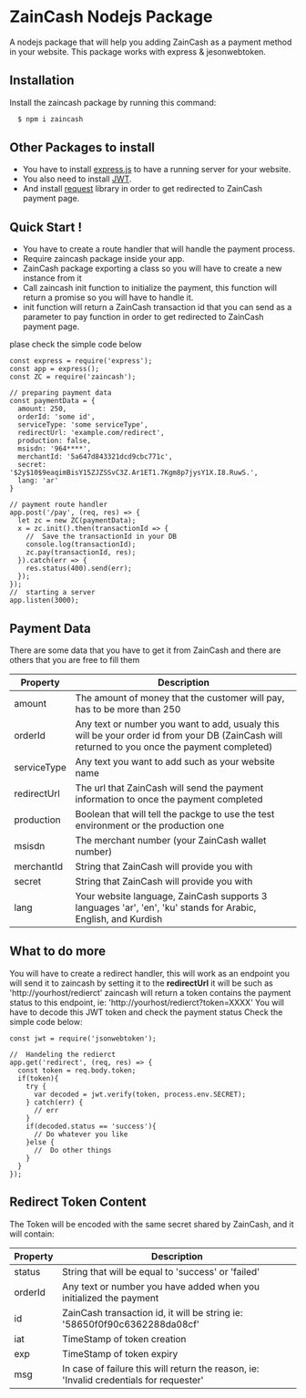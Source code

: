 # ZainCash Nodejs Package

A nodejs package that will help you adding ZainCash as a payment method in your website.
This package works with express & jesonwebtoken.

## Installation
Install the zaincash package by running this command:
  ```sh
    $ npm i zaincash
  ```

## Other Packages to install

  - You have to install [express.js](https://expressjs.com/) to have a running server for your website.
  - You also need to install [JWT](https://www.npmjs.com/package/jsonwebtoken).
  - And install [request](https://www.npmjs.com/package/request) library in order to get redirected to ZainCash payment page.

## Quick Start !
- You have to create a route handler that will handle the payment process.
- Require zaincash package inside your app.
- ZainCash package exporting a class so you will have to create a new instance from it
- Call zaincash init function to initialize the payment, this function will return a promise so you will have to handle it.
- init function will return a ZainCash transaction id that you can send as a parameter to pay function in order to get redirected to ZainCash payment page.


plase check the simple code below
```
const express = require('express');
const app = express();
const ZC = require('zaincash');

// preparing payment data
const paymentData = {
  amount: 250,
  orderId: 'some id',
  serviceType: 'some serviceType',
  redirectUrl: 'example.com/redirect',
  production: false,
  msisdn: '964****',
  merchantId: '5a647d843321dcd9cbc771c',
  secret: '$2y$10$9eaqimBisY15ZJZSSvC3Z.Ar1ET1.7Kgm8p7jysY1X.I8.RuwS.',
  lang: 'ar'
}

// payment route handler
app.post('/pay', (req, res) => {
  let zc = new ZC(paymentData);
  x = zc.init().then(transactionId => {
    //  Save the transactionId in your DB
    console.log(transactionId);
    zc.pay(transactionId, res);
  }).catch(err => {
    res.status(400).send(err);
  });
});
//  starting a server
app.listen(3000);
```

## Payment Data
There are some data that you have to get it from ZainCash and there are others that you are free to fill them

| Property | Description |
| ------ | ------ |
| amount | The amount of money that the customer will pay, has to be more than 250 |
| orderId | Any text or number you want to add, usualy this will be your order id from your DB (ZainCash will returned to you once the payment completed)  |
| serviceType | Any text you want to add such as your website name |
| redirectUrl | The url that ZainCash will send the payment information to once the payment completed |
| production | Boolean that will tell the packge to use the test environment or the production one |
| msisdn | The merchant number (your ZainCash wallet number) |
| merchantId | String that ZainCash will provide you with |
| secret | String that ZainCash will provide you with |
| lang | Your website language, ZainCash supports 3 languages 'ar', 'en', 'ku' stands for Arabic, English, and Kurdish |


## What to do more
You will have to create a redirect handler, this will work as an endpoint you will send it to zaincash by setting it to the **redirectUrl** it will be such as 'http://yourhost/redierct'
zaincash will return a token contains the payment status to this endpoint, ie: 'http://yourhost/redierct?token=XXXX'
You will have to decode this JWT token and check the payment status
Check the simple code below:

```
const jwt = require('jsonwebtoken');

//  Handeling the redierct
app.get('redirect', (req, res) => {
  const token = req.body.token;
  if(token){
    try {
      var decoded = jwt.verify(token, process.env.SECRET);
    } catch(err) {
      // err
    }
    if(decoded.status == 'success'){
      // Do whatever you like
    }else {
      //  Do other things
    }
  }
});
```
## Redirect Token Content
The Token will be encoded with the same secret shared by ZainCash, and it will contain:

| Property | Description |
| ------ | ------ |
| status | String that will be equal to 'success' or 'failed' |
| orderId | Any text or number you have added when you initialized the payment  |
| id | ZainCash transaction id, it will be string ie: '58650f0f90c6362288da08cf' |
| iat | TimeStamp of token creation |
| exp | TimeStamp of token expiry |
| msg | In case of failure this will return the reason, ie: 'Invalid credentials for requester' |
